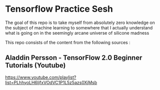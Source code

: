 # Tensorflow Practice Sesh

The goal of this repo is to take myself from absolutely zero knowledge on the subject of machine learning to somewhere that I actually understand what is going on in the seemingly arcane universe of silicone madness

This repo consists of the content from the following sources :

## Aladdin Persson - TensorFlow 2.0 Beginner Tutorials (Youtube)
https://www.youtube.com/playlist?list=PLhhyoLH6IjfxVOdVC1P1L5z5azs0XjMsb
